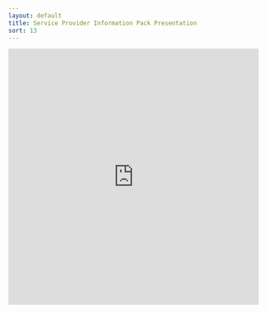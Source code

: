 ```yaml
---
layout: default
title: Service Provider Information Pack Presentation
sort: 13
---
```


<iframe src="https://npp-uk.org/assets/pdf/sp-information-pack.pdf" width='100%' height='515px' frameborder='0'>

